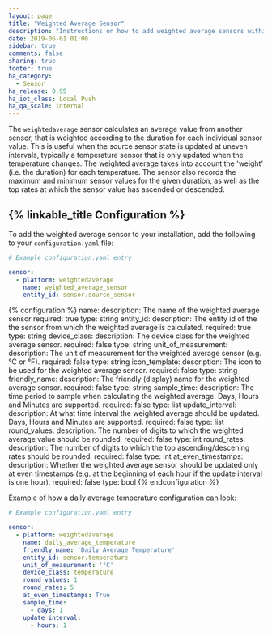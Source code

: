 ```yaml
---
layout: page
title: "Weighted Average Sensor"
description: "Instructions on how to add weighted average sensors within Home Assistant."
date: 2019-06-01 01:00
sidebar: true
comments: false
sharing: true
footer: true
ha_category:
  - Sensor
ha_release: 0.95
ha_iot_class: Local Push
ha_qa_scale: internal
---
```


The `weightedaverage` sensor calculates an average value from another sensor, that is weighted according to the duration for each individual sensor value.
This is useful when the source sensor state is updated at uneven intervals, typically a temperature sensor that is only updated when the temperature changes. The weighted average takes into account the 'weight' (i.e. the duration) for each temperature.
The sensor also records the maximum and minimum sensor values for the given duration, as well as the top rates at which the sensor value has ascended or descended.


## {% linkable_title Configuration %}

To add the weighted average sensor to your installation, add the following to your `configuration.yaml` file:

```yaml
# Example configuration.yaml entry

sensor:
  - platform: weightedaverage
    name: weighted_average_sensor
    entity_id: sensor.source_sensor
```

{% configuration %}
name:
  description: The name of the weighted average sensor
  required: true
  type: string
entity_id:
  description: The entity id of the the sensor from which the weighted average is calculated.
  required: true
  type: string
device_class:
  description: The device class for the weighted average sensor.
  required: false
  type: string
unit_of_measurement:
  description: The unit of measurement for the weighted average sensor (e.g. °C or °F).
  required: false
  type: string
icon_template:
  description: The icon to be used for the weighted average sensor.
  required: false
  type: string
friendly_name:
  description: The friendly (display) name for the weighted average sensor.
  required: false
  type: string
sample_time:
  description: The time period to sample when calculating the weighted average. Days, Hours and Minutes are supported.
  required: false
  type: list
update_interval:
  description: At what time interval the weighted average should be updated. Days, Hours and Minutes are supported.
  required: false
  type: list
round_values:
  description: The number of digits to which the weighted average value should be rounded.
  required: false
  type: int
round_rates:
  description: The number of digits to which the top ascending/descening rates should be rounded.
  required: false
  type: int
at_even_timestamps:
  description: Whether the weighted average sensor should be updated only at even timestamps (e.g. at the beginning of each hour if the update interval is one hour).
  required: false
  type: bool
{% endconfiguration %}


Example of how a daily average temperature configuration can look:

```yaml
# Example configuration.yaml entry

sensor:
  - platform: weightedaverage
    name: daily_average_temperature
    friendly_name: 'Daily Average Temperature'
    entity_id: sensor.temperature
    unit_of_measurement: '°C'
    device_class: temperature
    round_values: 1
    round_rates: 5
    at_even_timestamps: True
    sample_time:
      - days: 1
    update_interval:
      - hours: 1
```
